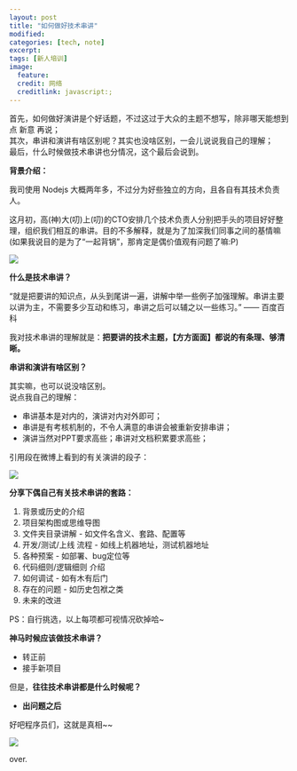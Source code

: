 ```yaml
---
layout: post
title: "如何做好技术串讲"
modified:
categories: [tech, note]
excerpt:
tags: [新人培训]
image:
  feature:
  credit: 网络
  creditlink: javascript:;
---
```


首先，如何做好演讲是个好话题，不过这过于大众的主题不想写，除非哪天能想到点 新意 再说；  
其次，串讲和演讲有啥区别呢？其实也没啥区别，一会儿说说我自己的理解；  
最后，什么时候做技术串讲也分情况，这个最后会说到。  

**背景介绍：**

我司使用 Nodejs 大概两年多，不过分为好些独立的方向，且各自有其技术负责人。  

这月初，高(神)大(叨)上(叨)的CTO安排几个技术负责人分别把手头的项目好好整理，组织我们相互的串讲。目的不多解释，就是为了加深我们同事之间的基情嘛(如果我说目的是为了“一起背锅”，那肯定是偶价值观有问题了嘛:P)

![](http://www.fefork.com/images/em/tuzi/89.jpg)

**什么是技术串讲？**

“就是把要讲的知识点，从头到尾讲一遍，讲解中举一些例子加强理解。串讲主要以讲为主，不需要多少互动和练习，串讲之后可以辅之以一些练习。” —— 百度百科  

我对技术串讲的理解就是：**把要讲的技术主题，【方方面面】都说的有条理、够清晰。**  

**串讲和演讲有啥区别？**

其实嘛，也可以说没啥区别。  
说点我自己的理解：

- 串讲基本是对内的，演讲对内对外即可；
- 串讲是有考核机制的，不令人满意的串讲会被重新安排串讲；
- 演讲当然对PPT要求高些；串讲对文档积累要求高些；

引用段在微博上看到的有关演讲的段子：

![](http://www.fefork.com/images/post/share.png)

**分享下偶自己有关技术串讲的套路：**

1. 背景或历史的介绍
2. ​项目架构图或思维导图
3. 文件夹目录讲解 - 如文件名含义、套路、配置等
4. 开发/测试/上线 流程 - 如线上机器地址，测试机器地址
5. 各种预案 - 如部署、bug定位等
6. 代码细则/逻辑细则 介绍
7. 如何调试 - 如有木有后门
8. 存在的问题 - 如历史包袱之类
9. 未来的改进

PS：自行挑选，以上每项都可视情况砍掉哈~  


**神马时候应该做技术串讲？**

- 转正前
- 接手新项目

但是，**往往技术串讲都是什么时候呢？**

- **出问题之后**

好吧程序员们，这就是真相~~

![](http://www.fefork.com/images/em/maomi/22.jpg)

over.
